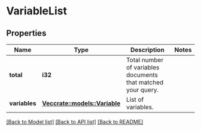 # VariableList

## Properties

Name | Type | Description | Notes
------------ | ------------- | ------------- | -------------
**total** | **i32** | Total number of variables documents that matched your query. | 
**variables** | [**Vec<crate::models::Variable>**](variable.md) | List of variables. | 

[[Back to Model list]](../README.md#documentation-for-models) [[Back to API list]](../README.md#documentation-for-api-endpoints) [[Back to README]](../README.md)


